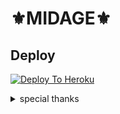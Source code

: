 # ⚜️MIDAGE⚜️

## Deploy

[![Deploy To Heroku](https://www.herokucdn.com/deploy/button.svg)](https://heroku.com/deploy?template=https://github.com/bot-support/MIDAGE)




<img src=""/>

<details>

<summary> special thanks </summary>

<b>[OXILIC](https://t.me/Itz_oxiOp)</b>

<b>[AMAN](https://t.me/AmanPandeyDeveloperIN)</b>

<b>[BLAZE](https://t.me/blaze_opoo)</b>

<h1>#TEAMPATRICIA</h1>

</details>


